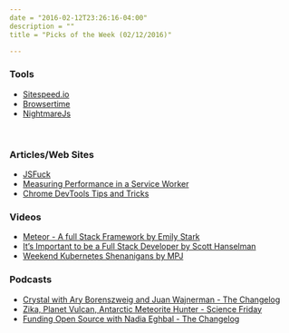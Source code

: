 ```yaml
---
date = "2016-02-12T23:26:16-04:00"
description = ""
title = "Picks of the Week (02/12/2016)"

---
```


<h3 id="tools:5c0c60eae75b15d32282fd4d863779ca">Tools</h3>

<ul>
<li><a href="https://www.sitespeed.io/">Sitespeed.io</a></li>
<li><a href="https://github.com/tobli/browsertime">Browsertime</a></li>
<li><a href="http://www.nightmarejs.org/">NightmareJs</a></li>
</ul>

<p><br /></p>

<h3 id="articles-web-sites:5c0c60eae75b15d32282fd4d863779ca">Articles/Web Sites</h3>

<ul>
<li><a href="http://www.jsfuck.com/">JSFuck</a></li>
<li><a href="https://developers.google.com/web/updates/2015/07/measuring-performance-in-a-service-worker">Measuring Performance in a Service Worker</a></li>
<li><a href="https://developer.chrome.com/devtools/docs/tips-and-tricks">Chrome DevTools Tips and Tricks</a>
<br /></li>
</ul>

<h3 id="videos:5c0c60eae75b15d32282fd4d863779ca">Videos</h3>

<ul>
<li><a href="https://www.youtube.com/watch?v=rQCbXNEot5s">Meteor - A full Stack Framework by Emily Stark</a></li>
<li><a href="https://www.youtube.com/watch?v=Bx17ywo-5nM">It&rsquo;s Important to be a Full Stack Developer by Scott Hanselman</a></li>
<li><a href="https://www.youtube.com/watch?v=NRrgtUJnkIo">Weekend Kubernetes Shenanigans by MPJ</a>
<br /></li>
</ul>

<h3 id="podcasts:5c0c60eae75b15d32282fd4d863779ca">Podcasts</h3>

<ul>
<li><a href="http://5by5.tv/changelog/192">Crystal with Ary Borenszweig and Juan Wajnerman - The Changelog</a></li>
<li><a href="http://www.sciencefriday.com/podcast/hr2-zika-planet-vulcan-antarctic-meteorite-hunter/">Zika, Planet Vulcan, Antarctic Meteorite Hunter - Science Friday</a></li>
<li><a href="http://5by5.tv/changelog/193">Funding Open Source with Nadia Eghbal - The Changelog</a></li>
</ul>
